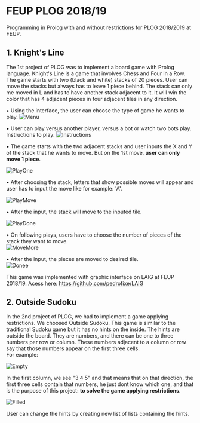 # FEUP PLOG 2018/19

Programming in Prolog with and without restrictions for PLOG 2018/2019 at FEUP.


## 1.	Knight's Line

The 1st project of PLOG was to implement a board game with Prolog language.
Knight's Line is a game that involves Chess and Four in a Row.
The game starts with two (black and white) stacks of 20 pieces. 
User can move the stacks but always has to leave 1 piece behind. 
The stack can only me moved in L and has to have another stack adjacent to it.
It will win the color that has 4 adjacent pieces in four adjacent tiles in any direction.


• Using the interface, the user can choose the type of game he wants to play.
![Menu](https://github.com/TomasNovo/FEUP-PLOG1819/blob/master/Part1/images%20md/menu.png)  
  
  
    
      
• User can play versus another player, versus a bot or watch two bots play.
Instructions to play: 
![Instructions](https://github.com/TomasNovo/FEUP-PLOG1819/blob/master/Part1/images%20md/instructions.png)   
  
    
      
        
• The game starts with the two adjacent stacks and user inputs the X and Y of 
the stack that he wants to move. But on the 1st move, **user can only move 1 piece**.

![PlayOne](https://github.com/TomasNovo/FEUP-PLOG1819/blob/master/Part1/images%20md/1st%20play.png)   
    
    
  


• After choosing the stack, letters that show possible moves will appear and user
has to input the move like for example: 'A'.

![PlayMove](https://github.com/TomasNovo/FEUP-PLOG1819/blob/master/Part1/images%20md/1st%20move.png)  
      
        
    
  


• After the input, the stack will move to the inputed tile.

![PlayDone](https://github.com/TomasNovo/FEUP-PLOG1819/blob/master/Part1/images%20md/1st%20done.png)  
  
    
    
  

• On following plays, users have to choose the number of pieces of the stack they want to move.  
![MoveMore](https://github.com/TomasNovo/FEUP-PLOG1819/blob/master/Part1/images%20md/MoveMore.png)  
  

• After the input, the pieces are moved to desired tile.  
![Donee](https://github.com/TomasNovo/FEUP-PLOG1819/blob/master/Part1/images%20md/Done.png)  
  
    
  This game was implemented with graphic interface on LAIG at FEUP 2018/19.
  Acess here: https://github.com/pedrofixe/LAIG
    
  

## 2.	Outside Sudoku

In the 2nd project of PLOG, we had to implement a game applying restrictions. We
choosed Outside Sudoku. 
This game is similar to the traditional Sudoku game but it has no hints on the inside. 
The hints are outside the board. They are numbers, and there can be one to three numbers per
row or column. These numbers adjacent to a column or row say that those numbers appear on the first three cells.  
For example: 

![Empty](https://github.com/TomasNovo/FEUP-PLOG1819/blob/master/Part2/imagens%20md/empty.png)

In the first column, we see "3 4 5" and that means that on that direction, the first three cells contain that numbers, he just dont know which one, and that is the purpose of this project: **to solve the game applying restrictions**.

![Filled](https://github.com/TomasNovo/FEUP-PLOG1819/blob/master/Part2/imagens%20md/filled.png)  

User can change the hints by creating new list of lists containing the hints.

